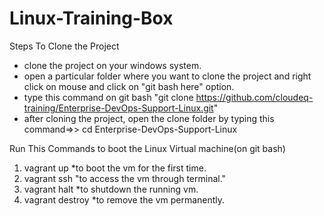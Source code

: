 # Linux-Training-Box
Steps To Clone the Project
* clone the project on your windows system.
* open a particular folder where you want to clone the project and right click on mouse and click on "git bash here" option.
* type this command on git bash "git clone https://github.com/cloudeq-training/Enterprise-DevOps-Support-Linux.git"
* after cloning the project, open the clone folder by typing this command=>> cd Enterprise-DevOps-Support-Linux

Run This Commands to boot the Linux Virtual machine(on git bash)
1. vagrant up
 *to boot the vm for the first time.                             
2. vagrant ssh
"to access the vm through terminal."
3. vagrant halt
 *to shutdown the running vm.
4. vagrant destroy
 *to remove the vm permanently.
